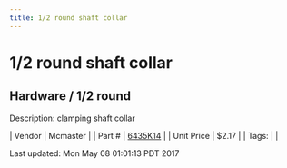 ```yaml
---
title: 1/2 round shaft collar
---
```


# 1/2 round shaft collar
## Hardware / 1/2 round
Description: 	clamping shaft collar 

| Vendor | Mcmaster | 
| Part # | [6435K14](https://www.mcmaster.com/#6435K14) | 
| Unit Price | $2.17 | 
| Tags: |  | 

Last updated: Mon May 08 01:01:13 PDT 2017